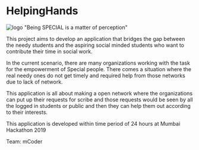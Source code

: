 # HelpingHands
![logo](https://user-images.githubusercontent.com/35399739/54485589-7b796a80-48a1-11e9-8498-948ffb046c3b.jpg)
"Being SPECIAL is a matter of perception"

This project aims to develop an application that bridges the gap between the needy students and the aspiring social minded students who want to contribute their time in social work.

In the current scenario, there are many organizations working with the task for the empowerment of Special people.
There comes a situation where the real needy ones do not get timely and required help from those networks due to lack of network.

This application is all about making a open network where the organizations can put up their requests for scribe and those requests would be seen by all the logged in students or public and then they can help them out according to their interests.


This application is developed within time period of 24 hours at Mumbai Hackathon 2019

Team: mCoder
